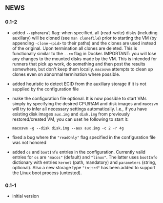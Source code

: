 ## NEWS

### 0.1-2

* added `--ephemeral` flag: when specified, all (read-write) disks (including auxiliary) will be cloned (see `man clonefile`) prior to starting the VM (by appending `-clone-<pid>` to their paths) and the clones are used instead of the original. Upon termination all clones are deleted. This is functionally similar to the `--rm` flag in Docker. IMPORTANT: you will lose any changes to the mounted disks made by the VM. This is intended for runners that pick up work, do something and then post the results somewhere, but don't keep them locally. `macosvm` attempts to clean up clones even on abnormal termination where possible.

* added heuristic to detect ECID from the auxiliary storage if it is not supplied by the configuration file

* make the configuration file optional. It is now possible to start VMs simply by specifying the desired CPU/RAM and disk images and `macosvm` will try to infer all necessary settings automatically. I.e., if you have existing disk images `aux.img` and `disk.img` from previously restored/created VM, you can uset he following to start it:
  ```
  macosvm -g --disk disk.img --aux aux.img -c 2 -r 4g
  ```

* fixed a bug where the `"readOnly"` flag specified in the configuration file was not honored

* added `os` and `bootInfo` entries in the configuration. Currently valid entries for `os` are `"macos"` (default) and `"linux"`. The latter uses `bootInfo` dictionary with entries `kernel` (path, mandatory) and `parameters` (string, optional). Also a new storage type `"initrd"` has been added to support the Linux boot process (untested).

### 0.1-1

* initial version
